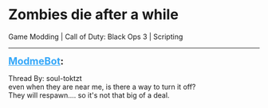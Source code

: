# Zombies die after a while
Game Modding | Call of Duty: Black Ops 3 | Scripting

---
<strong style="font-size: 1.4em;"><span style="text-decoration: underline;text-decoration-color: #34a7f9;"><span style="color:#34a7f9;">ModmeBot</span></span>:</strong>

<p>Thread By: soul-toktzt<br />even when they are near me, is there a way to turn it off?<br />They will respawn.... so it&#39;s not that big of a deal.</p>

